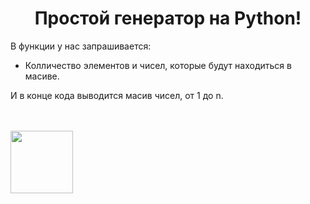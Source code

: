 <h1 align="center">Простой генератор на Python!</h1>
<p>В функции у нас запрашивается:</p>
<ul>
  <li>Колличество элементов и чисел, которые будут находиться в масиве.</li>
</ul>
<p>И в конце кода выводится масив чисел, от 1 до n.</p><br><br>
<img src="https://upload.wikimedia.org/wikipedia/commons/thumb/c/c3/Python-logo-notext.svg/701px-Python-logo-notext.svg.png" wisth="100" height="100" align="center">
